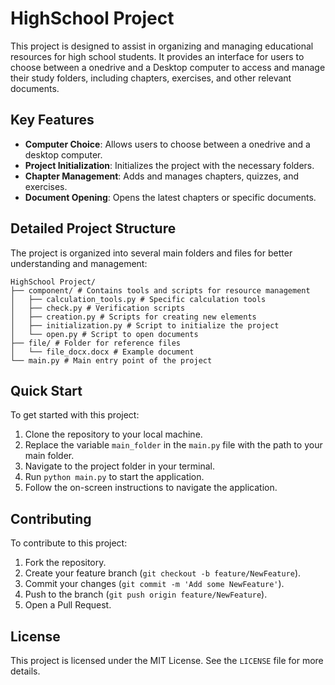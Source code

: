 # HighSchool Project

This project is designed to assist in organizing and managing educational resources for high school students. It provides an interface for users to choose between a onedrive and a Desktop computer to access and manage their study folders, including chapters, exercises, and other relevant documents.

## Key Features

-   **Computer Choice**: Allows users to choose between a onedrive and a desktop computer.
-   **Project Initialization**: Initializes the project with the necessary folders.
-   **Chapter Management**: Adds and manages chapters, quizzes, and exercises.
-   **Document Opening**: Opens the latest chapters or specific documents.

## Detailed Project Structure

The project is organized into several main folders and files for better understanding and management:

```
HighSchool Project/
├── component/ # Contains tools and scripts for resource management
│   ├── calculation_tools.py # Specific calculation tools
│   ├── check.py # Verification scripts
│   ├── creation.py # Scripts for creating new elements
│   ├── initialization.py # Script to initialize the project
│   └── open.py # Script to open documents
├── file/ # Folder for reference files
│   └── file_docx.docx # Example document
└── main.py # Main entry point of the project
```

## Quick Start

To get started with this project:

1. Clone the repository to your local machine.
2. Replace the variable `main_folder` in the `main.py` file with the path to your main folder.
3. Navigate to the project folder in your terminal.
4. Run `python main.py` to start the application.
5. Follow the on-screen instructions to navigate the application.

## Contributing

To contribute to this project:

1. Fork the repository.
2. Create your feature branch (`git checkout -b feature/NewFeature`).
3. Commit your changes (`git commit -m 'Add some NewFeature'`).
4. Push to the branch (`git push origin feature/NewFeature`).
5. Open a Pull Request.

## License

This project is licensed under the MIT License. See the `LICENSE` file for more details.
